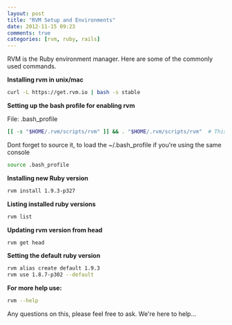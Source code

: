 ```yaml
---
layout: post
title: "RVM Setup and Environments"
date: 2012-11-15 09:23
comments: true
categories: [rvm, ruby, rails]
---
```


RVM is the Ruby environment manager. Here are some of the commonly used
commands.

**Installing rvm in unix/mac**

```sh
curl -L https://get.rvm.io | bash -s stable 
```

**Setting up the bash profile for enabling rvm**

File: .bash_profile
```sh
[[ -s "$HOME/.rvm/scripts/rvm" ]] && . "$HOME/.rvm/scripts/rvm"  # This loads RVM
```

Dont forget to source it, to load the ~/.bash_profile if you're using the same console
```sh
source .bash_profile
```

**Installing new Ruby version**
```sh
rvm install 1.9.3-p327
```

**Listing installed ruby versions**
```sh
rvm list
```


**Updating rvm version from head**
```sh
rvm get head
```


**Setting the default ruby version**
```sh
rvm alias create default 1.9.3
rvm use 1.8.7-p302 --default
```



**For more help use:**

```sh
rvm --help
```


Any questions on this, please feel free to ask. We're here to help...
